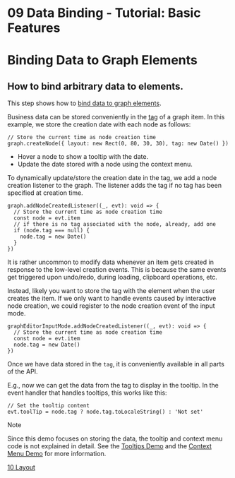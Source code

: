 <!--
 //////////////////////////////////////////////////////////////////////////////
 // @license
 // This file is part of yFiles for HTML 2.6.0.4.
 // Use is subject to license terms.
 //
 // Copyright (c) 2000-2024 by yWorks GmbH, Vor dem Kreuzberg 28,
 // 72070 Tuebingen, Germany. All rights reserved.
 //
 //////////////////////////////////////////////////////////////////////////////
-->
# 09 Data Binding - Tutorial: Basic Features

# Binding Data to Graph Elements

## How to bind arbitrary data to elements.

This step shows how to [bind data to graph elements](https://docs.yworks.com/yfileshtml/#/dguide/customizing_graph-binding_data).

Business data can be stored conveniently in the [tag](https://docs.yworks.com/yfileshtml/#/api/IModelItem#ITagOwner-property-tag) of a graph item. In this example, we store the creation date with each node as follows:

```
// Store the current time as node creation time
graph.createNode({ layout: new Rect(0, 80, 30, 30), tag: new Date() })
```

- Hover a node to show a tooltip with the date.
- Update the date stored with a node using the context menu.

To dynamically update/store the creation date in the tag, we add a node creation listener to the graph. The listener adds the tag if no tag has been specified at creation time.

```
graph.addNodeCreatedListener((_, evt): void => {
  // Store the current time as node creation time
  const node = evt.item
  // if there is no tag associated with the node, already, add one
  if (node.tag === null) {
    node.tag = new Date()
  }
})
```

It is rather uncommon to modify data whenever an item gets created in response to the low-level creation events. This is because the same events get triggered upon undo/redo, during loading, clipboard operations, etc.

Instead, likely you want to store the tag with the element when the user creates the item. If we only want to handle events caused by interactive node creation, we could register to the node creation event of the input mode.

```
graphEditorInputMode.addNodeCreatedListener((_, evt): void => {
  // Store the current time as node creation time
  const node = evt.item
  node.tag = new Date()
})
```

Once we have data stored in the `tag`, it is conveniently available in all parts of the API.

E.g., now we can get the data from the tag to display in the tooltip. In the event handler that handles tooltips, this works like this:

```
// Set the tooltip content
evt.toolTip = node.tag ? node.tag.toLocaleString() : 'Not set'
```

Note

Since this demo focuses on storing the data, the tooltip and context menu code is not explained in detail. See the [Tooltips Demo](../../application-features/tooltips/) and the [Context Menu Demo](../../input/contextmenu/) for more information.

[10 Layout](../../tutorial-yfiles-basic-features/10-layout/)
